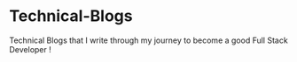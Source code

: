 # Technical-Blogs
Technical Blogs that I write through my journey to become a good Full Stack Developer !
